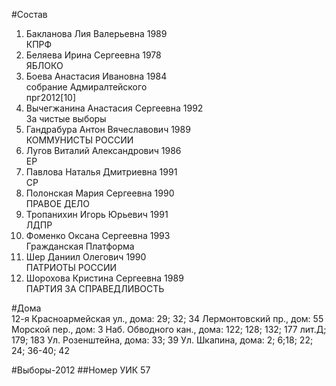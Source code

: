 #Состав
1. Бакланова Лия Валерьевна 1989   
    КПРФ
2. Беляева Ирина Сергеевна 1978   
    ЯБЛОКО
3. Боева Анастасия Ивановна 1984   
    собрание Адмиралтейского  
    прг2012[10]
4. Вычегжанина Анастасия Сергеевна 1992   
    За чистые выборы
5. Гандрабура Антон Вячеславович 1989   
    КОММУНИСТЫ РОССИИ
6. Лугов Виталий Александрович 1986   
    ЕР
7. Павлова Наталья Дмитриевна 1991   
    СР
8. Полонская Мария Сергеевна 1990   
    ПРАВОЕ ДЕЛО
9. Тропанихин Игорь Юрьевич 1991   
    ЛДПР
10. Фоменко Оксана Сергеевна 1993   
    Гражданская Платформа
11. Шер Даниил Олегович 1990   
    ПАТРИОТЫ РОССИИ
12. Шорохова Кристина Сергеевна 1989   
    ПАРТИЯ ЗА СПРАВЕДЛИВОСТЬ

#Дома  
12-я Красноармейская ул., дома: 29; 32; 34 Лермонтовский пр., дом: 55 Морской пер., дом: 3 Наб. Обводного кан., дома: 122; 128; 132; 177 лит.Д; 179; 183 Ул. Розенштейна, дома: 33; 39 Ул. Шкапина, дома: 2; 6;18; 22; 24; 36-40; 42

#Выборы-2012
##Номер УИК
57
